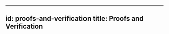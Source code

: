 <!--
 Copyright IBM Corp. All Rights Reserved.

 SPDX-License-Identifier: CC-BY-4.0
 -->
---
id: proofs-and-verification
title: Proofs and Verification
---
